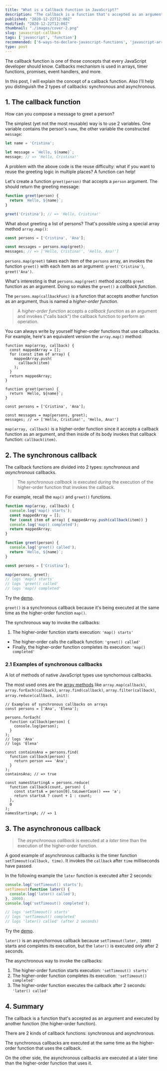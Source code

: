 ```yaml
---
title: "What is a Callback Function in JavaScript?"
description: "The callback is a function that's accepted as an argument and executed by another function (the higher-order function)."
published: "2020-12-22T12:00Z"
modified: "2020-12-22T12:00Z"
thumbnail: "./images/cover-2.png"
slug: javascript-callback
tags: ['javascript', 'function']
recommended: ['6-ways-to-declare-javascript-functions', 'javascript-arrow-functions']
type: post
---
```


The callback function is one of those concepts that every JavaScript developer should know. Callbacks mechanism is used in arrays, timer functions, promises, event handlers, and more.    

In this post, I will explain the concept of a callback function. Also I'll help you distinguish the 2 types of callbacks: synchronous and asynchronous.

## 1. The callback function

How can you compose a message to greet a person?  

The simplest (yet not the most reusable) way is to use 2 variables. One variable contains the person's `name`, the other variable
the constructed `message`:

```javascript
let name = 'Cristina';

let message = `Hello, ${name}`;
message; // => 'Hello, Cristina!'
```

A problem with the above code is the reuse difficulty: what if you want to reuse the greeting logic in multiple places? A function can help!

Let's create a function `greet(person)` that accepts a `person` argument. The should return the greeting message:

```javascript
function greet(person) {
  return `Hello, ${name}`;
}

greet('Cristina'); // => 'Hello, Cristina!'
```

What about greeting a list of persons? That's possible using a special array method  `array.map()`:

```javascript
const persons = ['Cristina', 'Ana'];

const messages = persons.map(greet);
messages; // => ['Hello, Cristina!', 'Hello, Ana!'] 
```

`persons.map(greet)` takes each item of the `persons` array, an invokes the function `greet()` with each item as an argument: `greet('Cristina')`, `greet('Ana')`.  

What's interesting is that `persons.map(greet)` method accepts `greet` function as an argument. Doing so makes the `greet()` a *callback function*.  

The `persons.map(callbackFunc)` is a function that accepts another function as an argument, thus is named a *higher-order function*.  

> A *higher-order function* accepts a *callback function* as an argument and invokes ("calls back") the callback function to perform an operation.  

You can always write  by yourself higher-order functions that use callbacks. For example, here's an equivalent version the `array.map()` method:

```javascript{5}
function map(array, callback) {
  const mappedArray = [];
  for (const item of array) { 
    mappedArray.push(
      callback(item)
    );
  }
  return mappedArray;
}

function greet(person) {
  return `Hello, ${name}`;
}

const persons = ['Cristina', 'Ana'];

const messages = map(persons, greet);
messages; // => ['Hello, Cristina!', 'Hello, Ana!'] 
```

`map(array, callback)` is a higher-order function since it accepts a callback function as an argument, and then inside of its body invokes that callback function: `callback(item)`.  

## 2. The synchronous callback

The callback functions are divided into 2 types: *synchronous* and *asynchronous* callbacks.  

> The *synchronous callback* is executed *during* the execution of the higher-order function that invokes the callback.  

For example, recall the `map()` and `greet()` functions.  

```javascript
function map(array, callback) {
  console.log('map() starts');
  const mappedArray = [];
  for (const item of array) { mappedArray.push(callback(item)) }
  console.log('map() completed');
  return mappedArray;
}

function greet(person) {
  console.log('greet() called');
  return `Hello, ${name}`;
}

const persons = ['Cristina'];

map(persons, greet);
// logs 'map() starts'
// logs 'greet() called'
// logs 'map() completed'
```

Try the [demo](https://jsitor.com/MZVUzLzql).  

`greet()` is a synchronous callback because it's being executed at the same time as the higher-order function `map()`.  

The synchronous way to invoke the callbacks:  

1. The higher-order function starts execution: `'map() starts'`
* The higher-order calls the callback function: `'greet() called'`
* Finally, the higher-order function completes its execution: `'map() completed'`  

### 2.1 Examples of synchronous callbacks

A lot of methods of native JavaScript types use synchornous callbacks. 

The most used ones are the [array methods](/operations-on-arrays-javascript/) like `array.map(callback)`, `array.forEach(callback)`, `array.find(callback)`, `array.filter(callback)`, `array.reduce(callback, init)`:  

```javascript{5,13,20}
// Examples of synchronous callbacks on arrays
const persons = ['Ana', 'Elena'];

persons.forEach(
  function callback(person) {
    console.log(person);
  }
);
// logs 'Ana'
// logs 'Elena'

const containsAna = persons.find(
  function callback(person) {
    return person === 'Ana';
  }
);
containsAna; // => true

const namesStartingA = persons.reduce(
  function callback(count, person) {
    const startsA = person[0].toLowerCase() === 'a';
    return startsA ? count + 1 : count;
  }, 
  0
);
namesStartingA; // => 1
```

## 3. The asynchronous callback

> The *asynchronous callback* is executed at a *later* time than the execution of the higher-order function.  

A good example of asynchronous callbacks is the timer function `setTimeout(callback, time)`. It invokes the `callback` after `time` milliseconds have passed.  

In the following example the `later` function is executed after 2 seconds:

```javascript
console.log('setTimeout() starts');
setTimeout(function later() {
  console.log('later() called');
}, 2000);
console.log('setTimeout() completed');

// logs 'setTimeout() starts'
// logs 'setTimeout() completed'
// logs 'later() called' (after 2 seconds)
```

Try the [demo](https://jsitor.com/MhhozrnIj).  

`later()` is an asynchornous callback because `setTimeout(later, 2000)` starts and completes its execution, but the `later()` is executed only after 2 seconds.  

The asynchronous way to invoke the callbacks:

1. The higher-order function starts execution: `'setTimeout() starts'`
2. The higher-order function completes its execution: `'setTimeout() completed'`
3. The higher-order function executes the callback after 2 seconds: `'later() called'`

## 4. Summary

The callback is a function that's accepted as an argument and executed by another function (the higher-order function).  

There are 2 kinds of callback functions: synchronous and asynchronous.  

The synchronous callbacks are executed at the same time as the higher-order function that uses the callback. 

On the other side, the asynchronous callbacks are executed at a later time than the higher-order function that uses it.  
